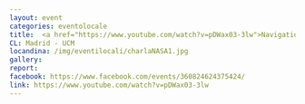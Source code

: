 ```yaml
---
layout: event
categories: eventolocale
title:  <a href="https://www.youtube.com/watch?v=pDWax03-3lw">Navigation in the Solar System</a>
CL: Madrid - UCM
locandina: /img/eventilocali/charlaNASA1.jpg
gallery:
report:
facebook: https://www.facebook.com/events/360824624375424/
link: https://www.youtube.com/watch?v=pDWax03-3lw
---
```

